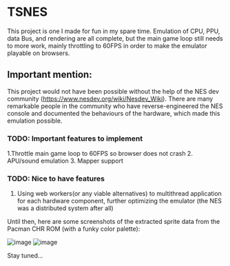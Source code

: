 # TSNES

This project is one I made for fun in my spare time. Emulation of CPU, PPU, data Bus, and rendering are all complete, but the main game loop still needs to more work, mainly throttling to 60FPS in order to make the emulator playable on browsers.

## Important mention:
This project would not have been possible without the help of the NES dev community (https://www.nesdev.org/wiki/Nesdev_Wiki). There are many remarkable people in the community who have reverse-engineered the NES console and documented the behaviours of the hardware, which made this emulation possible.

### TODO: Important features to implement

1.Throttle main game loop to 60FPS so browser does not crash
2. APU/sound emulation
3. Mapper support

### TODO: Nice to have features
1. Using web workers(or any viable alternatives) to multithread application for each hardware component, further optimizing the emulator (the NES was a distributed system after all)

Until then, here are some screenshots of the extracted sprite data from the Pacman CHR ROM (with a funky color palette):

![image](https://github.com/a-N21029/TSNES_emulator/assets/92868415/a5485dfc-9bac-403c-943f-bd653f3f3049)
![image](https://github.com/a-N21029/TSNES_emulator/assets/92868415/facaf700-2704-4af4-91b7-af261a1c6147)

Stay tuned...
